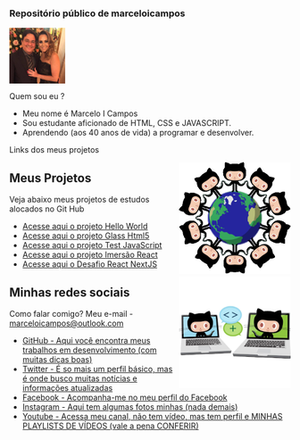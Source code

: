 ### Repositório público de marceloicampos

<head>
  <meta charset="utf-8">
  <link rel="shortcut icon" href="./favicon.ico" type="image/x-icon">
</head>

<img align="center" src="./imagens/avatar_celo_cris.jpg" width="100">

Quem sou eu ?

* Meu nome é Marcelo I Campos
* Sou estudante aficionado de HTML, CSS e JAVASCRIPT. 
* Aprendendo (aos 40 anos de vida) a programar e desenvolver.

Links dos meus projetos

<img align="right" src="./imagens/benevocats2.png" width="200">

## Meus Projetos

Veja abaixo meus projetos de estudos alocados no Git Hub

* [Acesse aqui o projeto Hello World](https://marceloicampos.github.io/site-hello-world/)
* [Acesse aqui o projeto Glass Html5](https://marceloicampos.github.io/site-glass-html5/)
* [Acesse aqui o projeto Test JavaScript](https://marceloicampos.github.io/site-test-javascript/)
* [Acesse aqui o projeto Imersão React](https://imersao-react-quiz-html-css-git-main.marceloicampos.vercel.app/)
* [Acesse aqui o Desafio React NextJS](https://marceloicampos.com)

<img align="right" src="./imagens/collabocats2.png" width="200">

## Minhas redes sociais

Como falar comigo? Meu e-mail - marceloicampos@outlook.com

* [GitHub - Aqui você encontra meus trabalhos em desenvolvimento (com muitas dicas boas)](https://github.com/marceloicampos)
* [Twitter - É so mais um perfil básico, mas é onde busco muitas notícias e informações atualizadas](https://twitter.com/marceloicampos)
* [Facebook - Acompanha-me no meu perfil do Facebook](https://www.facebook.com/marceloicampos)
* [Instagram - Aqui tem algumas fotos minhas (nada demais)](https://www.instagram.com/marceloicampos)
* [Youtube - Acessa meu canal, não tem vídeo, mas tem perfil e MINHAS PLAYLISTS DE VÍDEOS (vale a pena CONFERIR)](https://www.youtube.com/user/MICChannel79/playlists)